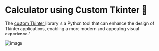 #  Calculator using Custom Tkinter :1234:


The [custom Tkinter ](https://github.com/TomSchimansky/CustomTkinter) library is a Python tool that can enhance the design of Tkinter applications, enabling a more modern and appealing visual experience." 


![image](https://github.com/Williamjunqueira42/Calculator-Custom-Tkinter/assets/84201415/27599550-8dca-47e0-be04-469408971baf)


